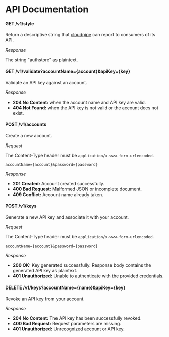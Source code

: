 # API Documentation

#### GET /v1/style

Return a descriptive string that [cloudpipe](https://github.com/cloudpipe/cloudpipe) can report to consumers of its API.

*Response*

The string "authstore" as plaintext.

#### GET /v1/validate?accountName={account}&apiKey={key}

Validate an API key against an account.

*Response*

* **204 No Content:** when the account name and API key are valid.
* **404 Not Found:** when the API key is not valid or the account does not exist.

#### POST /v1/accounts

Create a new account.

*Request*

The Content-Type header must be `application/x-www-form-urlencoded`.

```
accountName={account}&password={password}
```

*Response*

* **201 Created:** Account created successfully.
* **400 Bad Request:** Malformed JSON or incomplete document.
* **409 Conflict:** Account name already taken.

#### POST /v1/keys

Generate a new API key and associate it with your account.

*Request*

The Content-Type header must be `application/x-www-form-urlencoded`.

```
accountName={account}&password={password}
```

*Response*

* **200 OK:** Key generated successfully. Response body contains the generated API key as plaintext.
* **401 Unauthorized:** Unable to authenticate with the provided credentials.

#### DELETE /v1/keys?accountName={name}&apiKey={key}

Revoke an API key from your account.

*Response*

* **204 No Content:** The API key has been successfully revoked.
* **400 Bad Request:** Request parameters are missing.
* **401 Unauthorized:** Unrecognized account or API key.
